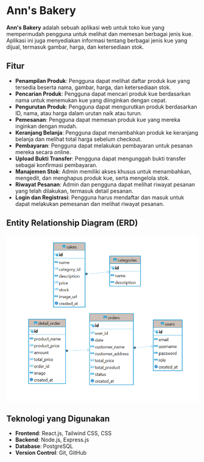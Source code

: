 # Ann's Bakery

**Ann's Bakery** adalah sebuah aplikasi web untuk toko kue yang mempermudah pengguna untuk melihat dan memesan berbagai jenis kue. Aplikasi ini juga menyediakan informasi tentang berbagai jenis kue yang dijual, termasuk gambar, harga, dan ketersediaan stok.

## Fitur

- **Penampilan Produk**: Pengguna dapat melihat daftar produk kue yang tersedia beserta nama, gambar, harga, dan ketersediaan stok.
- **Pencarian Produk**: Pengguna dapat mencari produk kue berdasarkan nama untuk menemukan kue yang diinginkan dengan cepat.
- **Pengurutan Produk**: Pengguna dapat mengurutkan produk berdasarkan ID, nama, atau harga dalam urutan naik atau turun.
- **Pemesanan**: Pengguna dapat memesan produk kue yang mereka inginkan dengan mudah.
- **Keranjang Belanja**: Pengguna dapat menambahkan produk ke keranjang belanja dan melihat total harga sebelum checkout.
- **Pembayaran**: Pengguna dapat melakukan pembayaran untuk pesanan mereka secara online.
- **Upload Bukti Transfer**: Pengguna dapat mengunggah bukti transfer sebagai konfirmasi pembayaran.
- **Manajemen Stok**: Admin memiliki akses khusus untuk menambahkan, mengedit, dan menghapus produk kue, serta mengelola stok.
- **Riwayat Pesanan**: Admin dan pengguna dapat melihat riwayat pesanan yang telah dilakukan, termasuk detail pesanan.
- **Login dan Registrasi**: Pengguna harus mendaftar dan masuk untuk dapat melakukan pemesanan dan melihat riwayat pesanan.

## Entity Relationship Diagram (ERD)
![Diagram ERD](ERD.png)

## Teknologi yang Digunakan
- **Frontend**: React.js, Tailwind CSS, CSS
- **Backend**: Node.js, Express.js
- **Database**: PostgreSQL
- **Version Control**: Git, GitHub

